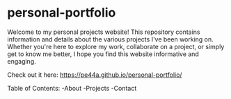 # personal-portfolio

Welcome to my personal projects website! This repository contains information and details about the various projects I've been working on. Whether you're here to explore my work, collaborate on a project, or simply get to know me better, I hope you find this website informative and engaging.

Check out it here: https://pe44a.github.io/personal-portfolio/


Table of Contents:
-About
-Projects
-Contact